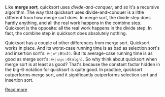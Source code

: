 <p>Like <b>merge sort</b>, quicksort uses <i>divide-and-conquer</i>, and so it's a recursive algorithm. The way that quicksort uses divide-and-conquer is a little different from how merge sort does. In merge sort, the divide step does hardly anything, and all the real work happens in the combine step. Quicksort is the opposite: all the real work happens in the divide step. In fact, the combine step in quicksort does absolutely nothing.</p>

<p>Quicksort has a couple of other differences from merge sort. Quicksort works in place. And its worst-case running time is as bad as selection sort's and insertion sort's: <code class="latex" data-math-formula="\Theta(n^2)" data-math-type="katex"><span class="katex-holder"><span class="katex"><span class="katex-mathml"><math><semantics><mrow><mi mathvariant="normal">Θ</mi><mo>(</mo><msup><mi>n</mi><mn>2</mn></msup><mo>)</mo></mrow><annotation encoding="application/x-tex">\Theta(n^2)</annotation></semantics></math></span><span class="katex-html" aria-hidden="true"><span class="strut" style="height: 0.814108em;"></span><span class="strut bottom" style="height: 1.06411em; vertical-align: -0.25em;"></span><span class="base textstyle uncramped"><span class="mord">Θ</span><span class="mopen">(</span><span class="mord"><span class="mord mathit">n</span><span class="vlist"><span class="" style="top: -0.363em; margin-right: 0.05em;"><span class="fontsize-ensurer reset-size5 size5"><span class="" style="font-size: 0em;">&#8203;</span></span><span class="reset-textstyle scriptstyle uncramped"><span class="mord">2</span></span></span><span class="baseline-fix"><span class="fontsize-ensurer reset-size5 size5"><span class="" style="font-size: 0em;">&#8203;</span></span>&#8203;</span></span></span><span class="mclose">)</span></span></span></span></span><span class="mathjax-holder"></span></code>. But its average-case running time is as good as merge sort's: <code class="latex" data-math-formula="\Theta(n \lg n)" data-math-type="katex"><span class="katex-holder"><span class="katex"><span class="katex-mathml"><math><semantics><mrow><mi mathvariant="normal">Θ</mi><mo>(</mo><mi>n</mi><mi>lg</mi><mi>n</mi><mo>)</mo></mrow><annotation encoding="application/x-tex">\Theta(n \lg n)</annotation></semantics></math></span><span class="katex-html" aria-hidden="true"><span class="strut" style="height: 0.75em;"></span><span class="strut bottom" style="height: 1em; vertical-align: -0.25em;"></span><span class="base textstyle uncramped"><span class="mord">Θ</span><span class="mopen">(</span><span class="mord mathit">n</span><span class="mop">l<span style="margin-right: 0.01389em;">g</span></span><span class="mord mathit">n</span><span class="mclose">)</span></span></span></span></span><span class="mathjax-holder"></span></code>. So why think about quicksort when merge sort is at least as good? That's because the constant factor hidden in the big-Θ notation for quicksort is quite good. In practice, quicksort outperforms merge sort, and it significantly outperforms selection sort and insertion sort.</p>


<a href='https://www.khanacademy.org/computing/computer-science/algorithms/quick-sort/a/overview-of-quicksort'>Read more</a>
